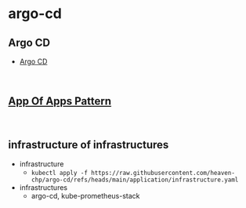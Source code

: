 # argo-cd

## Argo CD
 - [Argo CD](https://dev.chp.kr/workflow/argo/argo-cd/)

<br/>

## [App Of Apps Pattern](https://argo-cd.readthedocs.io/en/stable/operator-manual/cluster-bootstrapping/)

<br/>

## infrastructure of infrastructures
 - infrastructure
   - `kubectl apply -f https://raw.githubusercontent.com/heaven-chp/argo-cd/refs/heads/main/application/infrastructure.yaml`
 - infrastructures
   - argo-cd, kube-prometheus-stack
